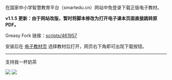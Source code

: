 在国家中小学智慧教育平台（smartedu.cn）网站中免登录下载正版电子教材。

**v1.1.5 更新：由于网站改版，暂时将脚本修改为打开电子课本页面直接跳转原 PDF。**

Greasy Fork 链接：[scripts/461957](https://greasyfork.org/zh-CN/scripts/461957)

安装后在 [电子教材页](https://basic.smartedu.cn/tchMaterial) 选择教材后打开，网页右下角即可出现下载按钮。

-----

支持我一杯奶茶

![](https://img.makerlife.top/data/202303191834707.jpeg)
![](https://img.makerlife.top/data/202303251623588.jpeg)
